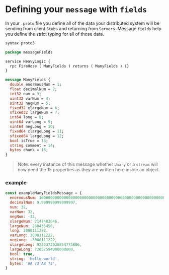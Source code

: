 # Defining your `message` with `fields`

In your `.proto` file you define all of the data your distributed system will be sending from client `Stub`s and returning from `Server`s. Message `fields` help you define the strict typing for all of those data.

```protobuf
syntax proto3

package messageFields

service HeavyLogic {
  rpc FireHose ( ManyFields ) returns ( ManyFields ) {}
}

message ManyFields {
  double enormousNum = 1;
  float decimalNum = 2;
  int32 num = 3;
  uint32 varNum = 4;
  sint32 negNum = 5;
  fixed32 xlargeNum = 6;
  sfixed32 largeNum = 7;
  int64 long = 8;
  uint64 varLong = 9;
  sint64 negLong = 10;
  fixed64 xlargeLong = 11;
  sfixed64 largeLong = 12;
  bool isTrue = 13;
  string comment = 14;
  bytes chunk = 15;
}
```
> Note: every instance of this message whether `Unary` or a `stream` will now need the 15 properties as they are written here inside an object.

### example 
```javascript
const exampleManyFieldsMessage = {
  enormousNum: 100000000000000000000000000000000000000000000000000000000000000000000000000000000000000000000000000000000000000000000000000000000000000000000000000000000000000000000000000000000000000000000000000000000000000000000000000000000000000000000000000000000000000000000000000000000000000000000000000000000000000000000,
  decimalNum: 9.999999999999997,
  num: 32,
  varNum: 32,
  negNum: -32,
  xlargeNum: 2147483646,
  largeNum: 268435456,
  long: 3000111222,
  varLong: 3000111222,
  negLong: -3000111222,
  xlargeLong: 9223372036854775806,
  largeLong: 72057594000000000,
  bool: true,
  string: 'hello world',
  bytes: 'AA 73 A8 72',
}
```